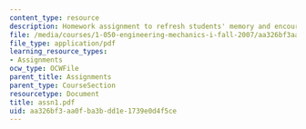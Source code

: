 ```yaml
---
content_type: resource
description: Homework assignment to refresh students' memory and encourage team building.
file: /media/courses/1-050-engineering-mechanics-i-fall-2007/aa326bf3aa0fba3bdd1e1739e0d4f5ce_assn1.pdf
file_type: application/pdf
learning_resource_types:
- Assignments
ocw_type: OCWFile
parent_title: Assignments
parent_type: CourseSection
resourcetype: Document
title: assn1.pdf
uid: aa326bf3-aa0f-ba3b-dd1e-1739e0d4f5ce
---
```

